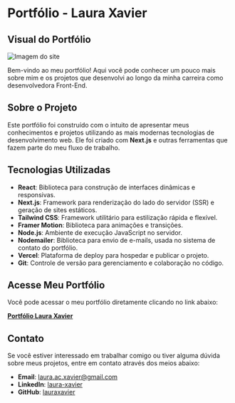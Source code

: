 # Portfólio - Laura Xavier

## Visual do Portfólio

![Imagem do site](https://laura-xavier.vercel.app/images/fullPage.png)

Bem-vindo ao meu portfólio! Aqui você pode conhecer um pouco mais sobre mim e os projetos que desenvolvi ao longo da minha carreira como desenvolvedora Front-End.

## Sobre o Projeto

Este portfólio foi construído com o intuito de apresentar meus conhecimentos e projetos utilizando as mais modernas tecnologias de desenvolvimento web. Ele foi criado com **Next.js** e outras ferramentas que fazem parte do meu fluxo de trabalho.

## Tecnologias Utilizadas

-   **React**: Biblioteca para construção de interfaces dinâmicas e responsivas.
-   **Next.js**: Framework para renderização do lado do servidor (SSR) e geração de sites estáticos.
-   **Tailwind CSS**: Framework utilitário para estilização rápida e flexível.
-   **Framer Motion**: Biblioteca para animações e transições.
-   **Node.js**: Ambiente de execução JavaScript no servidor.
-   **Nodemailer**: Biblioteca para envio de e-mails, usada no sistema de contato do portfólio.
-   **Vercel**: Plataforma de deploy para hospedar e publicar o projeto.
-   **Git**: Controle de versão para gerenciamento e colaboração no código.

## Acesse Meu Portfólio

Você pode acessar o meu portfólio diretamente clicando no link abaixo:

[**Portfólio Laura Xavier**](https://laura-xavier.vercel.app)

## Contato

Se você estiver interessado em trabalhar comigo ou tiver alguma dúvida sobre meus projetos, entre em contato através dos meios abaixo:

-   **Email**: [laura.ac.xavier@gmail.com](mailto:laura.ac.xavier@gmail.com)
-   **LinkedIn**: [laura-xavier](https://www.linkedin.com/in/laura-xavier-75b9a0243/)
-   **GitHub**: [lauraxavier](https://github.com/lauraxavier)
